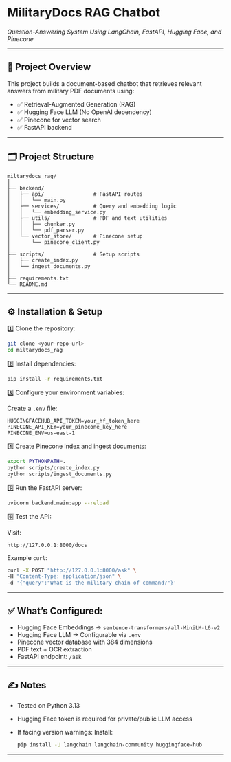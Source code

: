 # MilitaryDocs RAG Chatbot

*Question-Answering System Using LangChain, FastAPI, Hugging Face, and Pinecone*

---

## 📖 Project Overview

This project builds a document-based chatbot that retrieves relevant answers from military PDF documents using:

* ✅ Retrieval-Augmented Generation (RAG)
* ✅ Hugging Face LLM (No OpenAI dependency)
* ✅ Pinecone for vector search
* ✅ FastAPI backend

---

## 🗂️ Project Structure

```
miltarydocs_rag/
│
├── backend/
│   ├── api/                # FastAPI routes
│   │   └── main.py
│   ├── services/           # Query and embedding logic
│   │   └── embedding_service.py
│   ├── utils/              # PDF and text utilities
│   │   ├── chunker.py
│   │   └── pdf_parser.py
│   └── vector_store/       # Pinecone setup
│       └── pinecone_client.py
│
├── scripts/                # Setup scripts
│   ├── create_index.py
│   └── ingest_documents.py
│
├── requirements.txt
└── README.md
```

---

## ⚙️ Installation & Setup

1️⃣ Clone the repository:

```bash
git clone <your-repo-url>
cd miltarydocs_rag
```

2️⃣ Install dependencies:

```bash
pip install -r requirements.txt
```

3️⃣ Configure your environment variables:

Create a `.env` file:

```
HUGGINGFACEHUB_API_TOKEN=your_hf_token_here
PINECONE_API_KEY=your_pinecone_key_here
PINECONE_ENV=us-east-1
```

4️⃣ Create Pinecone index and ingest documents:

```bash
export PYTHONPATH=.
python scripts/create_index.py
python scripts/ingest_documents.py
```

5️⃣ Run the FastAPI server:

```bash
uvicorn backend.main:app --reload
```

6️⃣ Test the API:

Visit:

```
http://127.0.0.1:8000/docs
```

Example `curl`:

```bash
curl -X POST "http://127.0.0.1:8000/ask" \
-H "Content-Type: application/json" \
-d '{"query":"What is the military chain of command?"}'
```

---

## ✅ What’s Configured:

* Hugging Face Embeddings → `sentence-transformers/all-MiniLM-L6-v2`
* Hugging Face LLM → Configurable via `.env`
* Pinecone vector database with 384 dimensions
* PDF text + OCR extraction
* FastAPI endpoint: `/ask`

---

## ✍️ Notes

* Tested on Python 3.13
* Hugging Face token is required for private/public LLM access
* If facing version warnings:
  Install:

  ```bash
  pip install -U langchain langchain-community huggingface-hub
  ```

---
